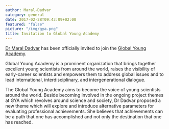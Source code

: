 ```yaml
---
author: Maral-Dadvar
category: general
date: 2017-02-28T09:43:09+02:00
featured: "false"
picture: "/img/gya.png"
title: Invitation to Global Young Academy
---
```

[Dr Maral Dadvar](/people/maral-dadvar) has been officially invited to join the [Global Young Academy](https://globalyoungacademy.net/).
<!--more-->

Global Young Academy is a prominent organization that brings together excellent young scientists from around the world, 
raises the visibility of early-career scientists and empowers them to address global issues and to lead international, 
interdisciplinary, and intergenerational dialogue. 

The Global Young Academy aims to become the voice of young scientists around the world. Beside becoming involved in the ongoing project themes at GYA which revolves around science and society, 
Dr Dadvar proposed a new theme which will explore and introduce alternative parameters for evaluating professional achievements. She believes that achievements can be a path that one has accomplished and not only the destination that one has reached.
